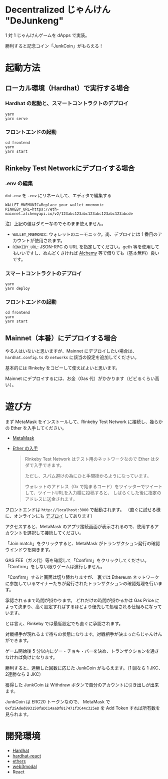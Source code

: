 # Decentralized じゃんけん "DeJunkeng"

1 対 1 じゃんけんゲームを dApps で実装。

勝利すると記念コイン「JunkCoin」がもらえる！

# 起動方法

## ローカル環境（Hardhat）で実行する場合

### Hardhat の起動と、スマートコントラクトのデプロイ

```shell
yarn
yarn serve
```

### フロントエンドの起動

```shell
cd frontend
yarn
yarn start
```

## Rinkeby Test Networkにデプロイする場合

### .env の編集

`dot.env` を `.env` にリネームして、エディタで編集する

```
WALLET_MNEMONIC=Replace your wallet mnemonic
RINKEBY_URL=https://eth-mainnet.alchemyapi.io/v2/123abc123abc123abc123abc123abcde
```

注）上記の値はダミーなのでそのまま使えません。

- `WALLET_MNEMONIC`: ウォレットのニーモニック。尚、デプロイには 1 番目のアカウントが使用されます。
- `RINKEBY_URL`: JSON-RPC の URL を指定してください。geth 等を使用してもいいですし、めんどくさければ [Alchemy](https://www.alchemyapi.io/) 等で借りても（基本無料）良いです。

### スマートコントラクトのデプロイ

```shell
yarn
yarn deploy
```

### フロントエンドの起動

```shell
cd frontend
yarn
yarn start
```

## Mainnet（本番）にデプロイする場合

やる人はいないと思いますが、Mainnet にデプロイしたい場合は、
`hardhat.config.ts` の `networks` に該当の設定を追加してください。

基本的には Rinkeby をコピーして使えばよいと思います。

Mainnet にデプロイするには、お金（Gas 代）がかかります（ビビるくらい高い）。

# 遊び方

まず MetaMask をインストールして、Rinkeby Test Network に接続し、幾らかの Ether を入手してください。

- [MetaMask](https://metamask.io/)
- [Ether の入手](https://faucet.rinkeby.io/) 
  
  >  Rinkeby Test Network はテスト用のネットワークなので Ether はタダで入手できます。
  > 
  >  ただし、スパム避けの為にひと手間掛かるようになっています。
  > 
  >  ウォレットのアドレス（0x で始まるコード）をツイッターでツイートして、ツイートURLを入力欄に投稿すると、
  >  しばらくした後に指定のアドレスに送金されます。

  
フロントエンドは `http://localhost:3000` で起動されます。
（直ぐに試せる様に、オンラインにも [デプロイ](https://priceless-lamport-25f389.netlify.app/) してあります）

アクセスすると、MetaMask のアプリ接続画面が表示されるので、使用するアカウントを選択して接続してください。

「Join match」をクリックすると、MetaMask がトランザクション発行の確認ウインドウを開きます。

GAS FEE（ガス代）等を確認して「Confirm」をクリックしてください。
「Confirm」をしない限りゲームは進行しません。

「Confirm」すると画面は切り替わりますが、
裏では Ethereum ネットワークに参加しているマイナーたちが発行されたトランザクションの確認処理を行います。

承認されるまで時間が掛かります。
どれだけの時間が掛かるかは Gas Price によって決まり、高く設定すればするほどより優先して処理される仕組みになっています。

とは言え、Rinkeby では最低設定でも直ぐに承認されます。

対戦相手が現れるまで待ちの状態になります。対戦相手が決まったらじゃんけんができます。

ゲーム開始後 5 分以内にグー・チョキ・パーを決め、トランザクションを通さなければ負けになります。

勝利すると、連勝した回数に応じた JunkCoin がもらえます。（1 回なら 1 JKC、2連勝なら 2 JKC）

獲得した JunkCoin は Withdraw ボタンで自分のアカウントに引き出しが出来ます。

JunkCoin は ERC20 トークンなので、
MetaMask で `0xf25Aded893150faDC14aaDf817471f3C44c325eD` を Add Token すれば所有数を見られます。

# 開発環境

- [Hardhat](https://hardhat.org/)
- [hardhat-react](https://github.com/symfoni/symfoni-monorepo/tree/master/packages/hardhat-react)
- [ethers](https://docs.ethers.io/v5/)
- [web3modal](https://github.com/Web3Modal/web3modal)
- React

